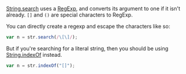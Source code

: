 [String.search](https://developer.mozilla.org/en-US/docs/Web/JavaScript/Reference/Global_Objects/String/search) uses a [RegExp](https://developer.mozilla.org/en-US/docs/Web/JavaScript/Reference/Global_Objects/RegExp), and converts its argument to one if it isn't already. `[]` and `()` are special characters to RegExp.

You can directly create a regexp and escape the characters like so:

```js
var n = str.search(/\[\]/);
```

But if you're searching for a literal string, then you should be using [String.indexOf](https://developer.mozilla.org/en-US/docs/Web/JavaScript/Reference/Global_Objects/String/indexOf) instead.

```js
var n = str.indexOf("[]");
```

